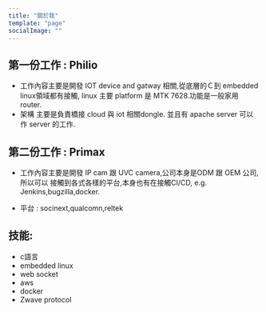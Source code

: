 ```yaml
---
title: "關於我"
template: "page"
socialImage: ""
---
```


## 第一份工作 : Philio
- 工作內容主要是開發 IOT device and gatway 相關,從底層的Ｃ到 embedded
    linux領域都有接觸, linux 主要 platform 是 MTK 7628.功能是一般家用 
    router.
- 架構 主要是負責橋接 cloud 與 iot 相關dongle. 並且有 apache server 可以
  作 server 的工作.

## 第二份工作 : Primax
- 工作內容主要是開發 IP cam 跟 UVC camera,公司本身是ODM 跟 OEM 公司,所以可以
  接觸到各式各樣的平台,本身也有在接觸CI/CD, e.g. Jenkins,bugzilla,docker.

- 平台 : socinext,qualcomn,reltek

## 技能:
   - c語言 
   - embedded linux
   - web socket
   - aws
   - docker 
   - Zwave protocol

